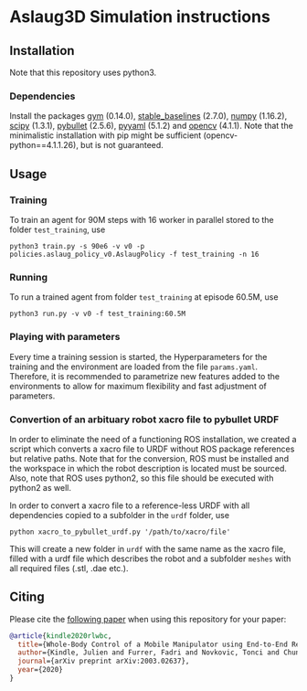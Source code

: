 # Aslaug3D Simulation instructions

## Installation
Note that this repository uses python3.
### Dependencies
Install the packages [gym](https://github.com/openai/gym) (0.14.0), [stable_baselines](https://github.com/hill-a/stable-baselines) (2.7.0), [numpy](https://github.com/numpy/numpy) (1.16.2), [scipy](https://github.com/scipy/scipy) (1.3.1), [pybullet](https://github.com/bulletphysics/bullet3) (2.5.6), [pyyaml](https://pypi.org/project/PyYAML/) (5.1.2) and [opencv](https://opencv-python-tutroals.readthedocs.io/en/latest/py_tutorials/py_tutorials.html) (4.1.1). Note that the minimalistic installation with pip might be sufficient (opencv-python==4.1.1.26), but is not guaranteed.


## Usage

### Training
To train an agent for 90M steps with 16 worker in parallel stored to the folder `test_training`, use

    python3 train.py -s 90e6 -v v0 -p policies.aslaug_policy_v0.AslaugPolicy -f test_training -n 16

### Running
To run a trained agent from folder `test_training` at episode 60.5M, use

    python3 run.py -v v0 -f test_training:60.5M

### Playing with parameters
Every time a training session is started, the Hyperparameters for the training and the environment are loaded from the file `params.yaml`. Therefore, it is recommended to parametrize new features added to the environments to allow for maximum flexibility and fast adjustment of parameters.

### Convertion of an arbituary robot xacro file to pybullet URDF
In order to eliminate the need of a functioning ROS installation, we created a script which converts a xacro file to URDF without ROS package references but relative paths. Note that for the conversion, ROS must be installed and the workspace in which the robot description is located must be sourced. Also, note that ROS uses python2, so this file should be executed with python2 as well.

In order to convert a xacro file to a reference-less URDF with all dependencies copied to a subfolder in the `urdf` folder, use

    python xacro_to_pybullet_urdf.py '/path/to/xacro/file'

This will create a new folder in `urdf` with the same name as the xacro file, filled with a urdf file which describes the robot and a subfolder `meshes` with all required files (.stl, .dae etc.).

## Citing

Please cite the [following paper](https://arxiv.org/abs/2003.02637) when using this repository for your paper:

```bibtex
@article{kindle2020rlwbc,
  title={Whole-Body Control of a Mobile Manipulator using End-to-End Reinforcement Learning},
  author={Kindle, Julien and Furrer, Fadri and Novkovic, Tonci and Chung, Jen Jen and Siegwart, Roland and Nieto, Juan},
  journal={arXiv preprint arXiv:2003.02637},
  year={2020}
}
```
